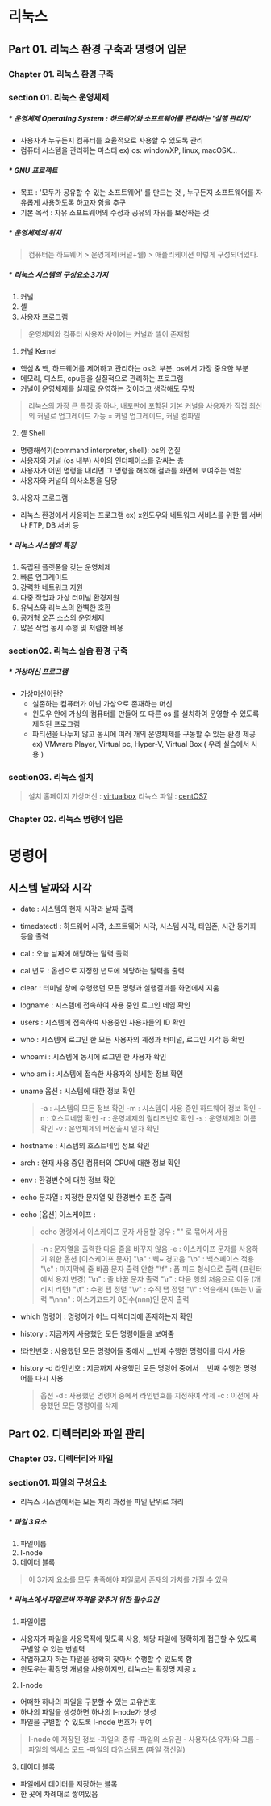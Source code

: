 # 리눅스

## Part 01. 리눅스 환경 구축과 명령어 입문
### Chapter 01. 리눅스 환경 구축
### section 01. 리눅스 운영체제
##### * 운영체제 Operating System : 하드웨어와 소프트웨어를 관리하는 '실행 관리자'
 * 사용자가 누구든지 컴퓨터를 효율적으로 사용할 수 있도록 관리
 * 컴퓨터 시스템을 관리하는 마스터
 ex) os: windowXP, linux, macOSX...

##### * GNU 프로젝트
 * 목표 : '모두가 공유할 수 있는 소프트웨어' 를 만드는 것 , 누구든지 소프트웨어를 자유롭게 사용하도록 하고자 함을 추구
 * 기본 목적 : 자유 소프트웨어의 수정과 공유의 자유를 보장하는 것

  
##### * 운영체제의 위치
>컴퓨터는 하드웨어 > 운영체제(커널+쉘) > 애플리케이션 이렇게 구성되어있다.

##### * 리눅스 시스템의 구성요소 3가지
1. 커널
2. 셸
3. 사용자 프로그램

>운영체제와 컴퓨터 사용자 사이에는 커널과 셸이 존재함
1. 커널 Kernel
- 핵심 & 핵, 하드웨어를 제어하고 관리하는 os의 부분, os에서 가장 중요한 부분
- 메모리, 디스트, cpu등을 실질적으로 관리하는 프로그램
- 커널이 운영체제를 실제로 운영하는 것이라고 생각해도 무방

>리눅스의 가장 큰 특징 중 하나,
배포판에 포함된 기본 커널을 사용자가 직접 최신의 커널로 업그레이드 가능
= 커널 업그레이드, 커널 컴파일
 
2. 셸 Shell

- 명령해석기(command interpreter, shell): os의 껍질
- 사용자와 커널 (os 내부) 사이의 인터페이스를 감싸는 층
- 사용자가 어떤 명령을 내리면 그 명령을 해석해 결과를 화면에 보여주는 역할
- 사용자와 커널의 의사소통을 담당

3. 사용자 프로그램
- 리눅스 환경에서 사용하는 프로그램
  ex) x윈도우와 네트워크 서비스를 위한 웹 서버나 FTP, DB 서버 등


##### * 리눅스 시스템의 특징
1. 독립된 플랫폼을 갖는 운영체제
2. 빠른 업그레이드
3. 강력한 네트워크 지원
4. 다중 작업과 가상 터미널 환경지원
5. 유닉스와 리눅스의 완벽한 호환
6. 공개형 오픈 소스의 운영체제
7. 많은 작업 동시 수행 및 저렴한 비용
 
### section02. 리눅스 실습 환경 구축

##### * 가상머신 프로그램
* 가상머신이란?
    - 실존하는 컴퓨터가 아닌 가상으로 존재하는 머신
    - 윈도우 안에 가상의 컴퓨터를 만들어 또 다른 os 를 설치하여 운영할 수 있도록 제작된 프로그램
    - 파티션을 나누지 않고 동시에 여러 개의 운영체제를 구동할 수 있는 환경 제공
ex) VMware Player, Virtual pc, Hyper-V, Virtual Box ( 우리 실습에서 사용 )

### section03. 리눅스 설치
>설치 홈페이지
가상머신 : [virtualbox](https://www.virtualbox.org)
리눅스 파일 : [centOS7](https://www.centos.org/download/)

### Chapter 02. 리눅스 명령어 입문

# 명령어

## 시스템 날짜와 시각
- date : 시스템의 현재 시각과 날짜 출력
- timedatectl : 하드웨어 시각, 소프트웨어 시각, 시스템 시각, 타임존, 시간 동기화 등을 출력
- cal : 오늘 날짜에 해당하는 달력 출력
- cal 년도 : 옵션으로 지정한 년도에 해당하는 달력을 출력
- clear : 터미널 창에 수행했던 모든 명령과 실행결과를 화면에서 지움
- logname : 시스템에 접속하여 사용 중인 로그인 네임 확인
- users : 시스템에 접속하여 사용중인 사용자들의 ID 확인
- who : 시스템에 로그인 한 모든 사용자의 계정과 터미널, 로그인 시각 등 확인
- whoami : 시스템에 동시에 로그인 한 사용자 확인
- who am i : 시스템에 접속한 사용자의 상세한 정보 확인
- uname 옵션 : 시스템에 대한 정보 확인
  > -a : 시스템의 모든 정보 확인
        -m : 시스템이 사용 중인 하드웨어 정보 확인
        -n : 호스트네임 확인
        -r : 운영체제의 릴리즈번호 확인
        -s : 운영체제의 이름 확인
        -v : 운영체제의 버전출시 일자 확인

- hostname : 시스템의 호스트네임 정보 확인
- arch : 현재 사용 중인 컴퓨터의 CPU에 대한 정보 확인
- env : 환경변수에 대한 정보 확인
- echo 문자열 : 지정한 문자열 및 환경변수 표준 출력
- echo [옵션] 이스케이프 :
  >echo 명령에서 이스케이프 문자 사용할 경우 : 
  "" 로 묶어서 사용
  
  > -n : 문자열을 출력한 다음 줄을 바꾸지 않음
  -e : 이스케이프 문자를 사용하기 위한 옵션
  [이스케이프 문자]
  "\a" : 삑~ 경고음
  "\b" : 백스페이스 적용
  "\c" : 마지막에 줄 바꿈 문자 출력 안함
  "\f" : 폼 피드 형식으로 출력 (프린터에서 용지 변경)
  "\n" : 줄 바꿈 문자 출력
  "\r" : 다음 행의 처음으로 이동 (개리지 리턴)
  "\t" : 수평 탭 정렬
  "\v" : 수직 탭 정렬
  "\\\\" : 역슬래시 (또는 \\) 출력
  "\nnn" : 아스키코드가 8진수(nnn)인 문자 출력
  
- which 명령어 : 명령어가 어느 디렉터리에 존재하는지 확인
- history : 지금까지 사용했던 모든 명령어들을 보여줌
- !라인번호 : 사용했던 모든 명령어들 중에서 __번째 수행한 명령어를 다시 사용
- history -d 라인번호 : 지금까지 사용했던 모든 명령어 중에서 __번째 수행한 명령어를 다시 사용
  >옵션 -d : 사용했던 명령어 중에서 라인번호를 지정하여 삭제
        -c : 이전에 사용했던 모든 명령어를 삭제


## Part 02. 디렉터리와 파일 관리
### Chapter 03. 디렉터리와 파일
### section01. 파일의 구성요소
- 리눅스 시스템에서는 모든 처리 과정을 파일 단위로 처리

##### * 파일 3요소
1. 파일이름
2. I-node
3. 데이터 블록
> 이 3가지 요소를 모두 충족해야 파일로서 존재의 가치를 가질 수 있음

##### * 리눅스에서 파일로써 자격을 갖추기 위한 필수요건
1. 파일이름
- 사용자가 파일을 사용목적에 맞도록 사용, 해당 파일에 정확하게 접근할 수 있도록 구별할 수 있는 변별력
- 작업하고자 하는 파일을 정확히 찾아서 수행할 수 있도록 함
- 윈도우는 확장명 개념을 사용하지만, 리눅스는 확장명 제공 x

2. I-node
- 어떠한 하나의 파일을 구분할 수 있는 고유번호
- 하나의 파일을 생성하면 하나의 I-node가 생성
- 파일을 구별할 수 있도록 I-node 번호가 부여 

>I-node 에 저장된 정보
-파일의 종류
-파일의 소유권 - 사용자(소유자)와 그룹
-파일의 엑세스 모드
-파일의 타임스탬프 (파일 갱신일)

3. 데이터 블록
- 파일에서 데이터를 저장하는 블록
- 한 곳에 차례대로 쌓여있음